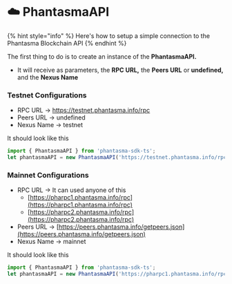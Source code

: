 # ☁️ PhantasmaAPI

{% hint style="info" %}
Here's how to setup a simple connection to the Phantasma Blockchain API
{% endhint %}

The first thing to do is to create an instance of the **PhantasmaAPI.**

* It will receive as parameters, the **RPC URL,** the **Peers URL** or **undefined,** and the **Nexus Name**

### Testnet Configurations

* RPC URL -> https://testnet.phantasma.info/rpc
* Peers URL -> undefined
* Nexus Name -> testnet

It should look like this

```javascript
import { PhantasmaAPI } from 'phantasma-sdk-ts';
let phantasmaAPI = new PhantasmaAPI('https://testnet.phantasma.info/rpc', undefined as any, 'testnet');
```

### Mainnet Configurations

* RPC URL -> It can used anyone of this
  * [https://pharpc1.phantasma.info/rpc](https://pharpc1.phantasma.info/rpc)
  * [https://pharpc2.phantasma.info/rpc](https://pharpc2.phantasma.info/rpc)
* Peers URL -> [https://peers.phantasma.info/getpeers.json](https://peers.phantasma.info/getpeers.json)
* Nexus Name -> mainnet

It should look like this

```javascript
import { PhantasmaAPI } from 'phantasma-sdk-ts';
let phantasmaAPI = new PhantasmaAPI('https://pharpc1.phantasma.info/rpc', undefined as any, 'mainnet');
```

